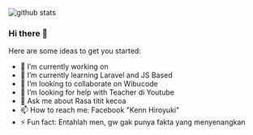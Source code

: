 ![github stats](https://github-readme-stats.vercel.app/api?username=kenDevXD&show_icons=true&theme=synthwave)

### Hi there 👋
Here are some ideas to get you started:

- 🔭 I’m currently working on 
- 🌱 I’m currently learning Laravel and JS Based
- 👯 I’m looking to collaborate on Wibucode
- 🤔 I’m looking for help with Teacher di Youtube
- 💬 Ask me about Rasa titit kecoa
- 📫 How to reach me: Facebook "Kenn Hiroyuki"
- ⚡ Fun fact: Entahlah men, gw gak punya fakta yang menyenangkan
